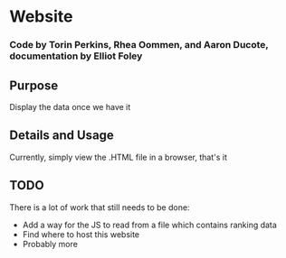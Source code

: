 <h1>Website</h1>
<h3>Code by Torin Perkins, Rhea Oommen, and Aaron Ducote, documentation by Elliot Foley</h3>
<h2>Purpose</h2>
Display the data once we have it
<h2>Details and Usage</h2>
Currently, simply view the .HTML file in a browser, that's it
<h2>TODO</h2>
There is a lot of work that still needs to be done:
<ul>
	<li>Add a way for the JS to read from a file which contains ranking data</li>
	<li>Find where to host this website</li>
	<li>Probably more</li>
</ul>
